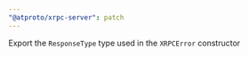 ```yaml
---
"@atproto/xrpc-server": patch
---
```


Export the `ResponseType` type used in the `XRPCError` constructor
